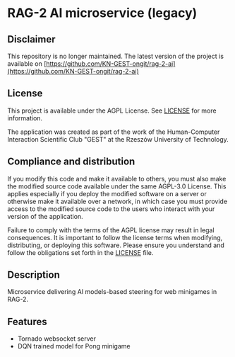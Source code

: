 # RAG-2 AI microservice (legacy)

## Disclaimer

This repository is no longer maintained. The latest version of the project is available on [https://github.com/KN-GEST-ongit/rag-2-ai](https://github.com/KN-GEST-ongit/rag-2-ai)

## License

This project is available under the AGPL License. See [LICENSE](./LICENSE) for more information.
    
The application was created as part of the work of the Human-Computer Interaction Scientific Club "GEST" at the Rzeszów University of Technology.

## Compliance and distribution

If you modify this code and make it available to others, you must also make the modified source code available under the same AGPL-3.0 License. This applies especially if you deploy the modified software on a server or otherwise make it available over a network, in which case you must provide access to the modified source code to the users who interact with your version of the application.

Failure to comply with the terms of the AGPL license may result in legal consequences. It is important to follow the license terms when modifying, distributing, or deploying this software. Please ensure you understand and follow the obligations set forth in the [LICENSE](LICENSE) file.

## Description

Microservice delivering AI models-based steering for web minigames in RAG-2.

## Features

- Tornado websocket server
- DQN trained model for Pong minigame
